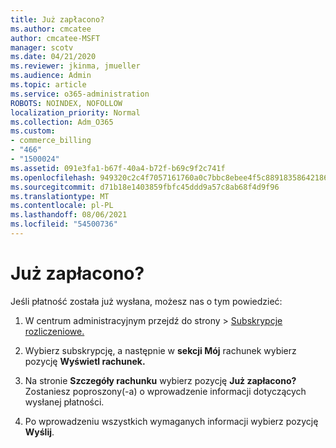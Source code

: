```yaml
---
title: Już zapłacono?
ms.author: cmcatee
author: cmcatee-MSFT
manager: scotv
ms.date: 04/21/2020
ms.reviewer: jkinma, jmueller
ms.audience: Admin
ms.topic: article
ms.service: o365-administration
ROBOTS: NOINDEX, NOFOLLOW
localization_priority: Normal
ms.collection: Adm_O365
ms.custom:
- commerce_billing
- "466"
- "1500024"
ms.assetid: 091e3fa1-b67f-40a4-b72f-b69c9f2c741f
ms.openlocfilehash: 949320c2c4f7057161760a0c7bbc8ebee4f5c88918358642186d1b30b8478ebb
ms.sourcegitcommit: d71b18e1403859fbfc45ddd9a57c8ab68f4d9f96
ms.translationtype: MT
ms.contentlocale: pl-PL
ms.lasthandoff: 08/06/2021
ms.locfileid: "54500736"
---
```

# <a name="already-paid"></a>Już zapłacono?

Jeśli płatność została już wysłana, możesz nas o tym powiedzieć:
  
1. W centrum administracyjnym przejdź  do strony \> [Subskrypcje rozliczeniowe.](https://go.microsoft.com/fwlink/p/?linkid=842054)

2. Wybierz subskrypcję, a następnie w **sekcji Mój** rachunek wybierz pozycję **Wyświetl rachunek.**

3. Na stronie **Szczegóły rachunku** wybierz pozycję **Już zapłacono?** Zostaniesz poproszony(-a) o wprowadzenie informacji dotyczących wysłanej płatności.

4. Po wprowadzeniu wszystkich wymaganych informacji wybierz pozycję **Wyślij**.